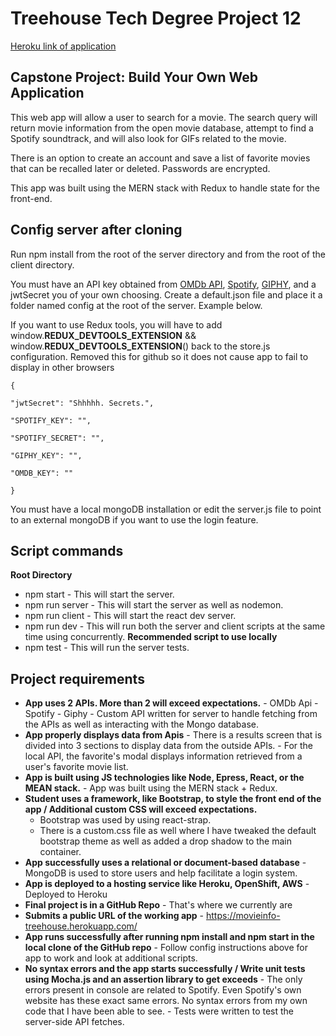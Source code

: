 # Treehouse Tech Degree Project 12

[Heroku link of application](https://movieinfo-treehouse.herokuapp.com/)

## Capstone Project: Build Your Own Web Application

This web app will allow a user to search for a movie. The search query will return movie information from the open movie database, attempt to find a Spotify soundtrack, and will also look for GIFs related to the movie.

There is an option to create an account and save a list of favorite movies that can be recalled later or deleted. Passwords are encrypted.

This app was built using the MERN stack with Redux to handle state for the front-end.

## Config server after cloning

Run npm install from the root of the server directory and from the root of the client directory.

You must have an API key obtained from [OMDb API](http://www.omdbapi.com), [Spotify](http://www.spotify.com), [GIPHY](http://www.giphy.com), and a jwtSecret you of your own choosing. Create a default.json file and place it a folder named config at the root of the server. Example below.

If you want to use Redux tools, you will have to add window.__REDUX_DEVTOOLS_EXTENSION__ && window.__REDUX_DEVTOOLS_EXTENSION__() back to the store.js configuration. Removed this for github so it does not cause app to fail to display in other browsers

```
{

"jwtSecret": "Shhhhh. Secrets.",

"SPOTIFY_KEY": "",

"SPOTIFY_SECRET": "",

"GIPHY_KEY": "",

"OMDB_KEY": ""

}
```

You must have a local mongoDB installation or edit the server.js file to point to an external mongoDB if you want to use the login feature.

## Script commands

**Root Directory**

- npm start - This will start the server.
- npm run server - This will start the server as well as nodemon.
- npm run client - This will start the react dev server.
- npm run dev - This will run both the server and client scripts at the same time using concurrently. **Recommended script to use locally**
- npm test - This will run the server tests.

## Project requirements

- **App uses 2 APIs. More than 2 will exceed expectations.** - OMDb Api - Spotify - Giphy - Custom API written for server to handle fetching from the APIs as well as interacting with the Mongo database.
- **App properly displays data from Apis** - There is a results screen that is divided into 3 sections to display data from the outside APIs. - For the local API, the favorite's modal displays information retrieved from a user's favorite movie list.
- **App is built using JS technologies like Node, Epress, React, or the MEAN stack.** - App was built using the MERN stack + Redux.
- **Student uses a framework, like Bootstrap, to style the front end of the app / Additional custom CSS will exceed expectations.**
  - Bootstrap was used by using react-strap.
  - There is a custom.css file as well where I have tweaked the default bootstrap theme as well as added a drop shadow to the main container.
- **App successfully uses a relational or document-based database** - MongoDB is used to store users and help facilitate a login system.
- **App is deployed to a hosting service like Heroku, OpenShift, AWS** - Deployed to Heroku
- **Final project is in a GitHub Repo** - That's where we currently are
- **Submits a public URL of the working app** - https://movieinfo-treehouse.herokuapp.com/
- **App runs successfully after running npm install and npm start in the local clone of the GitHub repo** - Follow config instructions above for app to work and look at additional scripts.
- **No syntax errors and the app starts successfully / Write unit tests using Mocha.js and an assertion library to get exceeds** - The only errors present in console are related to Spotify. Even Spotify's own website has these exact same errors. No syntax errors from my own code that I have been able to see. - Tests were written to test the server-side API fetches.
